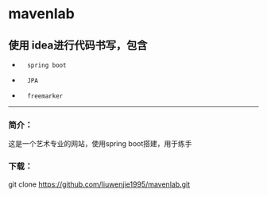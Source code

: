 

# mavenlab
## 使用 idea进行代码书写，包含
+       spring boot 
+       JPA 
+       freemarker
--------------------------------------------------------
### 简介：
这是一个艺术专业的网站，使用spring boot搭建，用于练手

### 下载：
git clone https://github.com/liuwenjie1995/mavenlab.git
